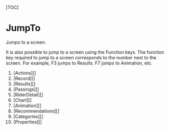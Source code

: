 
[TOC]

# JumpTo

Jumps to a screen.

It is also possible to jump to a screen using the Function keys.  The function key required to jump to a screen corresponds to the number next to the screen.  For example, F3 jumps to Results.  F7 jumps to Animation, etc.

1. [Actions][]
1. [Record][]
1. [Results][]
1. [Passings][]
1. [RiderDetail][]
1. [Chart][]
1. [Animation][]
1. [Recommendations][]
1. [Categories][]
1. [Properties][]